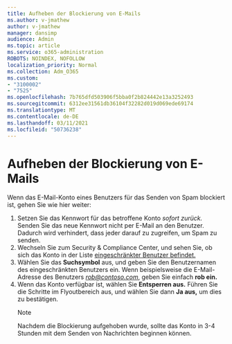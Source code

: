 ```yaml
---
title: Aufheben der Blockierung von E-Mails
ms.author: v-jmathew
author: v-jmathew
manager: dansimp
audience: Admin
ms.topic: article
ms.service: o365-administration
ROBOTS: NOINDEX, NOFOLLOW
localization_priority: Normal
ms.collection: Adm_O365
ms.custom:
- "3100002"
- "7525"
ms.openlocfilehash: 7b765dfd503906f5bba0f2b824442e13a3252493
ms.sourcegitcommit: 6312ee31561db36104f32282d019d069ede69174
ms.translationtype: MT
ms.contentlocale: de-DE
ms.lasthandoff: 03/11/2021
ms.locfileid: "50736238"
---
```

# <a name="unblock-email"></a>Aufheben der Blockierung von E-Mails

Wenn das E-Mail-Konto eines Benutzers für das Senden von Spam blockiert ist, gehen Sie wie hier weiter:

1. Setzen Sie das Kennwort für das betroffene Konto *sofort zurück.* Senden Sie das neue Kennwort nicht per E-Mail an den Benutzer. Dadurch wird verhindert, dass jeder darauf zu zugreifen, um Spam zu senden.
2. Wechseln Sie zum Security & Compliance Center, und sehen Sie, ob sich das Konto in der Liste [eingeschränkter Benutzer befindet.](https://protection.office.com/#/restrictedusers)
3. Wählen Sie das **Suchsymbol** aus, und geben Sie den Benutzernamen des eingeschränkten Benutzers ein. Wenn beispielsweise die E-Mail-Adresse des Benutzers *rob@contoso.com*, geben Sie einfach **rob ein.**
4. Wenn das Konto verfügbar ist, wählen Sie **Entsperren aus.** Führen Sie die Schritte im Flyoutbereich aus, und wählen Sie dann **Ja aus,** um dies zu bestätigen.  
    > [!NOTE]
    > Nachdem die Blockierung aufgehoben wurde, sollte das Konto in 3-4 Stunden mit dem Senden von Nachrichten beginnen können.

